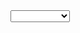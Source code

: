 <select name='searchfield'  class='form-control  input-sm select-md'   style="width:95px;padding:0 5px;"  >

                <option value='title' {if $_GPC['searchfield']=='title'}selected{/if}>商品名称</option>
                <option value='keywords' {if $_GPC['searchfield']=='keywords'}selected{/if}>商品关键字</option>

                <option value='id' {if $_GPC['searchfield']=='id'}selected{/if}>商品ID</option>
                <option value='jd_vop_sku' {if $_GPC['searchfield']=='jd_vop_sku'}selected{/if}>京东SKU</option>

                <option value='goodssn' {if $_GPC['searchfield']=='goodssn'}selected{/if}>商品编码</option>
                <option value='productsn' {if $_GPC['searchfield']=='productsn'}selected{/if}>商品条码</option>

                {if $merch_plugin}
                <option value='merch' {if $_GPC['searchfield']=='merch'}selected{/if}>商户名称</option>
                {/if}
            </select>